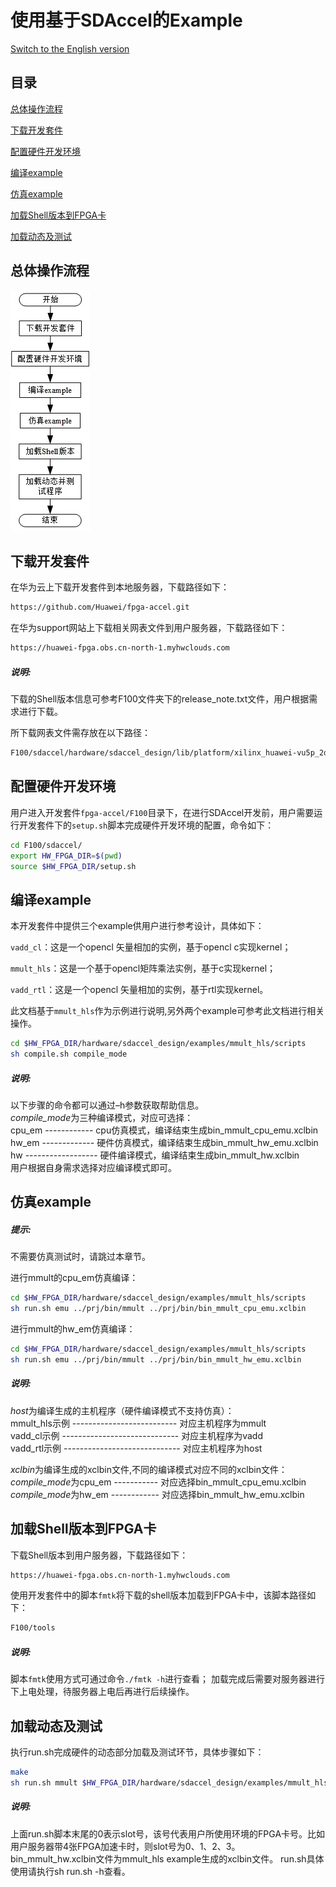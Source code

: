 使用基于SDAccel的Example
=======================

[Switch to the English version](./Using_an_SDAccel_based_Example.md)

目录
-------------------------

[总体操作流程](#sec-1)

[下载开发套件](#sec-2)

[配置硬件开发环境](#sec-4)

[编译example](#sec-5)

[仿真example](#sec-6)

[加载Shell版本到FPGA卡](#sec-3)

[加载动态及测试](#sec-7)

<a id="sec-1" name="sec-1"></a>
总体操作流程
------------

![](media/SDAccel_example.jpg)


<a id="sec-2" name="sec-2"></a>
下载开发套件
------------

在华为云上下载开发套件到本地服务器，下载路径如下：

```bash
https://github.com/Huawei/fpga-accel.git
```

在华为support网站上下载相关网表文件到用户服务器，下载路径如下：

```bash
https://huawei-fpga.obs.cn-north-1.myhwclouds.com
```

##### 说明:

下载的Shell版本信息可参考F100文件夹下的release_note.txt文件，用户根据需求进行下载。


所下载网表文件需存放在以下路径：

```bash
F100/sdaccel/hardware/sdaccel_design/lib/platform/xilinx_huawei-vu5p_2ddr-dynamic_5_1
```

<a id="sec-4" name="sec-4"></a>
配置硬件开发环境
------------

用户进入开发套件`fpga-accel/F100`目录下，在进行SDAccel开发前，用户需要运行开发套件下的`setup.sh`脚本完成硬件开发环境的配置，命令如下：

```bash
cd F100/sdaccel/ 
export HW_FPGA_DIR=$(pwd)
source $HW_FPGA_DIR/setup.sh
```


<a id="sec-5" name="sec-5"></a>
编译example
------------

本开发套件中提供三个example供用户进行参考设计，具体如下：

`vadd_cl`：这是一个opencl 矢量相加的实例，基于opencl c实现kernel；

`mmult_hls`：这是一个基于opencl矩阵乘法实例，基于c实现kernel；

`vadd_rtl`：这是一个opencl 矢量相加的实例，基于rtl实现kernel。

此文档基于`mmult_hls`作为示例进行说明,另外两个example可参考此文档进行相关操作。

```bash
cd $HW_FPGA_DIR/hardware/sdaccel_design/examples/mmult_hls/scripts
sh compile.sh compile_mode
```

##### 说明:
   以下步骤的命令都可以通过–h参数获取帮助信息。  
   *compile_mode*为三种编译模式，对应可选择：  
   cpu_em ------------ cpu仿真模式，编译结束生成bin_mmult_cpu_emu.xclbin  
   hw_em ------------- 硬件仿真模式，编译结束生成bin_mmult_hw_emu.xclbin   
   hw ------------------ 硬件编译模式，编译结束生成bin_mmult_hw.xclbin   
   用户根据自身需求选择对应编译模式即可。 


<a id="sec-6" name="sec-6"></a>
仿真example
------------


##### 提示:

不需要仿真测试时，请跳过本章节。

进行mmult的cpu_em仿真编译：

```bash
cd $HW_FPGA_DIR/hardware/sdaccel_design/examples/mmult_hls/scripts
sh run.sh emu ../prj/bin/mmult ../prj/bin/bin_mmult_cpu_emu.xclbin
```

进行mmult的hw_em仿真编译：

```bash
cd $HW_FPGA_DIR/hardware/sdaccel_design/examples/mmult_hls/scripts
sh run.sh emu ../prj/bin/mmult ../prj/bin/bin_mmult_hw_emu.xclbin
```

##### 说明:

   *host*为编译生成的主机程序（硬件编译模式不支持仿真）：  
   mmult_hls示例 -------------------------- 对应主机程序为mmult  
   vadd_cl示例 ----------------------------- 对应主机程序为vadd  
   vadd_rtl示例 ----------------------------- 对应主机程序为host

   *xclbin*为编译生成的xclbin文件,不同的编译模式对应不同的xclbin文件：  
   *compile_mode*为cpu_em ----------- 对应选择bin_mmult_cpu_emu.xclbin  
   *compile_mode*为hw_em ------------ 对应选择bin_mmult_hw_emu.xclbin  

<a id="sec-3" name="sec-3"></a>
加载Shell版本到FPGA卡
------------

下载Shell版本到用户服务器，下载路径如下：

```bash
https://huawei-fpga.obs.cn-north-1.myhwclouds.com
```

使用开发套件中的脚本`fmtk`将下载的shell版本加载到FPGA卡中，该脚本路径如下：

```bash
F100/tools
```

##### 说明:

脚本`fmtk`使用方式可通过命令`./fmtk -h`进行查看；
加载完成后需要对服务器进行下上电处理，待服务器上电后再进行后续操作。

<a id="sec-7" name="sec-7"></a>
加载动态及测试
------------

执行run.sh完成硬件的动态部分加载及测试环节，具体步骤如下：

```bash
make
sh run.sh mmult $HW_FPGA_DIR/hardware/sdaccel_design/examples/mmult_hls/prj/bin/bin_mmult_hw.xclbin 0
```

##### 说明:

上面run.sh脚本末尾的0表示slot号，该号代表用户所使用环境的FPGA卡号。比如用户服务器带4张FPGA加速卡时，则slot号为0、1、2、3。
bin_mmult_hw.xclbin文件为mmult_hls example生成的xclbin文件。
run.sh具体使用请执行sh run.sh -h查看。